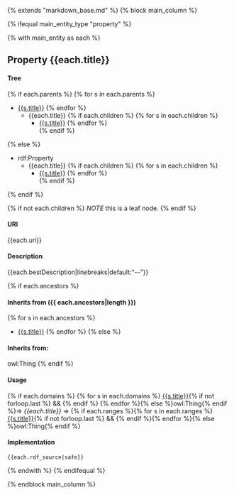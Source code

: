 {% extends "markdown_base.md" %}
{% block main_column %}


{% ifequal main_entity_type "property"  %}

{% with main_entity as each  %}

## Property {{each.title}}


#### Tree
{% if each.parents %}
{% for s in each.parents %}
* [{{s.title}}]({{s.slug}}.md)
{% endfor %}
    * {{each.title}}
{% if each.children  %}
{% for s in each.children %}
        * [{{s.title}}]({{s.slug}}.md)
{% endfor %}        
{% endif %}

{% else %}
* rdf:Property
    * {{each.title}}
{% if each.children  %}
{% for s in each.children %}
        * [{{s.title}}]({{s.slug}}.md)
{% endfor %}        
{% endif %}

{% endif %}

{% if not each.children  %}
*NOTE* this is a leaf node.
{% endif %}

#### URI
{{each.uri}}

#### Description
{{each.bestDescription|linebreaks|default:"--"}}

{% if each.ancestors %}
#### Inherits from ({{ each.ancestors|length }})
{% for s in each.ancestors %}
- [{{s.title}}]({{s.slug}}.md)
{% endfor %}
{% else %}
#### Inherits from:
owl:Thing
{% endif %}


#### Usage
{% if each.domains %}
{% for s in each.domains %}
[{{s.title}}]({{s.slug}}.md){% if not forloop.last %} &amp;&amp; {% endif %}
{% endfor %}{% else %}owl:Thing{% endif %}=&gt;&nbsp;_{{each.title}}_&nbsp;=&gt;&nbsp;{% if each.ranges %}{% for s in each.ranges %}[{{s.title}}]({{s.slug}}.md){% if not forloop.last %} &amp;&amp; {% endif %}{% endfor %}{% else %}owl:Thing{% endif %}

#### Implementation
```
{{each.rdf_source|safe}}
```


{% endwith %}
{% endifequal %}




{% endblock main_column %}
